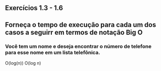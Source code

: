 ## Exercícios 1.3 - 1.6

## Forneça o tempo de execução para cada um dos casos a seguirr em termos de notação Big O

### Você tem um nome e deseja encontrar o número de telefone para esse nome em um lista telefônica.

O(log(n))
O(log n)